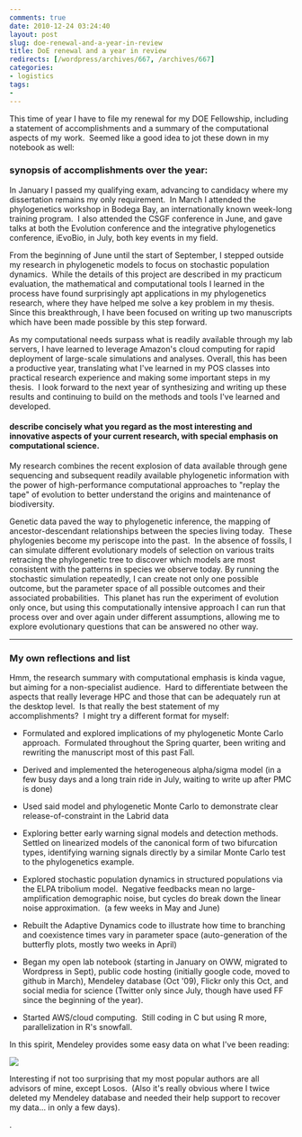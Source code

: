 ```yaml
---
comments: true
date: 2010-12-24 03:24:40
layout: post
slug: doe-renewal-and-a-year-in-review
title: DoE renewal and a year in review
redirects: [/wordpress/archives/667, /archives/667]
categories:
- logistics
tags:
- 
---
```


This time of year I have to file my renewal for my DOE Fellowship, including a statement of accomplishments and a summary of the computational aspects of my work.  Seemed like a good idea to jot these down in my notebook as well:


### synopsis of accomplishments over the year:


In January I passed my qualifying exam, advancing to candidacy where my dissertation remains my only requirement.  In March I attended the phylogenetics workshop in Bodega Bay, an internationally known week-long training program.  I also attended the CSGF conference in June, and gave talks at both the Evolution conference and the integrative phylogenetics conference, iEvoBio, in July, both key events in my field.

From the beginning of June until the start of September, I stepped outside my research in phylogenetic models to focus on stochastic population dynamics.  While the details of this project are described in my practicum evaluation, the mathematical and computational tools I learned in the process have found surprisingly apt applications in my phylogenetics research, where they have helped me solve a key problem in my thesis.  Since this breakthrough, I have been focused on writing up two manuscripts which have been made possible by this step forward.

As my computational needs surpass what is readily available through my lab servers, I have learned to leverage Amazon's cloud computing for rapid deployment of large-scale simulations and analyses. Overall, this has been a productive year, translating what I've learned in my POS classes into practical research experience and making some important steps in my thesis.  I look forward to the next year of synthesizing and writing up these results and continuing to build on the methods and tools I've learned and developed.


#### describe concisely what you regard as the most interesting and innovative aspects of your current research, with special emphasis on computational science.


My research combines the recent explosion of data available through gene sequencing and subsequent readily available phylogenetic information with the power of high-performance computational approaches to "replay the tape" of evolution to better understand the origins and maintenance of biodiversity.

Genetic data paved the way to phylogenetic inference, the mapping of ancestor-descendant relationships between the species living today.  These phylogenies become my periscope into the past.  In the absence of fossils, I can simulate different evolutionary models of selection on various traits retracing the phylogenetic tree to discover which models are most consistent with the patterns in species we observe today. By running the stochastic simulation repeatedly, I can create not only one possible outcome, but the parameter space of all possible outcomes and their associated probabilities.  This planet has run the experiment of evolution only once, but using this computationally intensive approach I can run that process over and over again under different assumptions, allowing me to explore evolutionary questions that can be answered no other way.

-----


### My own reflections and list


Hmm, the research summary with computational emphasis is kinda vague, but aiming for a non-specialist audience.  Hard to differentiate between the aspects that really leverage HPC and those that can be adequately run at the desktop level.  Is that really the best statement of my accomplishments?  I might try a different format for myself:



	
  * Formulated and explored implications of my phylogenetic Monte Carlo approach.  Formulated throughout the Spring quarter, been writing and rewriting the manuscript most of this past Fall.

	
  * Derived and implemented the heterogeneous alpha/sigma model (in a few busy days and a long train ride in July, waiting to write up after PMC is done)

	
  * Used said model and phylogenetic Monte Carlo to demonstrate clear release-of-constraint in the Labrid data

	
  * Exploring better early warning signal models and detection methods.  Settled on linearized models of the canonical form of two bifurcation types, identifying warning signals directly by a similar Monte Carlo test to the phylogenetics example.

	
  * Explored stochastic population dynamics in structured populations via the ELPA tribolium model.  Negative feedbacks mean no large-amplification demographic noise, but cycles do break down the linear noise approximation.  (a few weeks in May and June)

	
  * Rebuilt the Adaptive Dynamics code to illustrate how time to branching and coexistence times vary in parameter space (auto-generation of the butterfly plots, mostly two weeks in April)

	
  * Began my open lab notebook (starting in January on OWW, migrated to Wordpress in Sept), public code hosting (initially google code, moved to github in March), Mendeley database (Oct '09), Flickr only this Oct, and social media for science (Twitter only since July, though have used FF since the beginning of the year).

	
  * Started AWS/cloud computing.  Still coding in C but using R more, parallelization in R's snowfall.


In this spirit, Mendeley provides some easy data on what I've been reading:

![]( http://farm6.staticflickr.com/5286/5287843580_481f529fc1_o.png )


Interesting if not too surprising that my most popular authors are all advisors of mine, except Losos.  (Also it's really obvious where I twice deleted my Mendeley database and needed their help support to recover my data... in only a few days).

.
